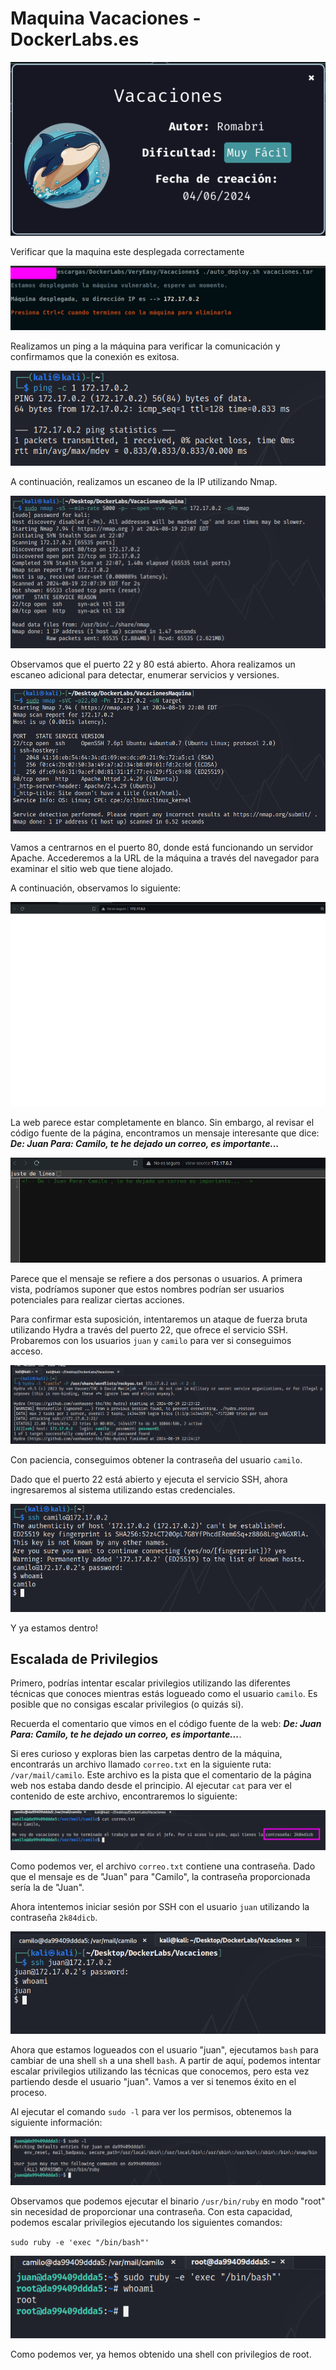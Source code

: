 # Maquina Vacaciones - DockerLabs.es

![alt text](ImagenesMaquinaVacaciones/image.png)

Verificar que la maquina este desplegada correctamente

<!-- ![[Pasted image 20240819200321.png]] -->

![alt text](ImagenesMaquinaVacaciones/Pasted%20image%2020240819200321.png)

Realizamos un ping a la máquina para verificar la comunicación y confirmamos que la conexión es exitosa.

<!-- ![[Pasted image 20240819200652.png]] -->

![alt text](ImagenesMaquinaVacaciones/Pasted%20image%2020240819200652.png)

A continuación, realizamos un escaneo de la IP utilizando Nmap.

<!-- ![[Pasted image 20240819200757.png]] -->

![alt text](ImagenesMaquinaVacaciones/Pasted%20image%2020240819200757.png)

Observamos que el puerto 22 y 80 está abierto. Ahora realizamos un escaneo adicional para detectar, enumerar servicios y versiones.

<!-- ![[Pasted image 20240819200841.png]] -->

![alt text](ImagenesMaquinaVacaciones/Pasted%20image%2020240819200841.png)

Vamos a centrarnos en el puerto 80, donde está funcionando un servidor Apache. Accederemos a la URL de la máquina a través del navegador para examinar el sitio web que tiene alojado.

A continuación, observamos lo siguiente:

<!-- ![[Pasted image 20240819201038.png]] -->

![alt text](ImagenesMaquinaVacaciones/Pasted%20image%2020240819201038.png)

La web parece estar completamente en blanco. Sin embargo, al revisar el código fuente de la página, encontramos un mensaje interesante que dice: _**De: Juan Para: Camilo, te he dejado un correo, es importante...**_

<!-- ![[Pasted image 20240819201155.png]] -->

![alt text](ImagenesMaquinaVacaciones/Pasted%20image%2020240819201155.png)

Parece que el mensaje se refiere a dos personas o usuarios. A primera vista, podríamos suponer que estos nombres podrían ser usuarios potenciales para realizar ciertas acciones.

Para confirmar esta suposición, intentaremos un ataque de fuerza bruta utilizando Hydra a través del puerto 22, que ofrece el servicio SSH. Probaremos con los usuarios `juan` y `camilo` para ver si conseguimos acceso.

<!-- ![[Pasted image 20240819202455.png]] -->

![alt text](ImagenesMaquinaVacaciones/Pasted%20image%2020240819202455.png)

Con paciencia, conseguimos obtener la contraseña del usuario `camilo`.

Dado que el puerto 22 está abierto y ejecuta el servicio SSH, ahora ingresaremos al sistema utilizando estas credenciales.

<!-- ![[Pasted image 20240819202643.png]] -->

![alt text](ImagenesMaquinaVacaciones/Pasted%20image%2020240819202643.png)

Y ya estamos dentro!

## Escalada de Privilegios

Primero, podrías intentar escalar privilegios utilizando las diferentes técnicas que conoces mientras estás logueado como el usuario `camilo`. Es posible que no consigas escalar privilegios (o quizás si).

Recuerda el comentario que vimos en el código fuente de la web: _**De: Juan Para: Camilo, te he dejado un correo, es importante...**_.

Si eres curioso y exploras bien las carpetas dentro de la máquina, encontrarás un archivo llamado `correo.txt` en la siguiente ruta: `/var/mail/camilo`. Este archivo es la pista que el comentario de la página web nos estaba dando desde el principio. Al ejecutar `cat` para ver el contenido de este archivo, encontraremos lo siguiente:

<!-- ![[Pasted image 20240819203315.png]] -->

![alt text](ImagenesMaquinaVacaciones/Pasted%20image%2020240819203315.png)

Como podemos ver, el archivo `correo.txt` contiene una contraseña. Dado que el mensaje es de "Juan" para "Camilo", la contraseña proporcionada sería la de "Juan".

Ahora intentemos iniciar sesión por SSH con el usuario `juan` utilizando la contraseña `2k84dicb`.

<!-- ![[Pasted image 20240819204120.png]] -->

![alt text](ImagenesMaquinaVacaciones/Pasted%20image%2020240819204120.png)

Ahora que estamos logueados con el usuario "juan", ejecutamos `bash` para cambiar de una shell `sh` a una shell `bash`. A partir de aquí, podemos intentar escalar privilegios utilizando las técnicas que conocemos, pero esta vez partiendo desde el usuario "juan". Vamos a ver si tenemos éxito en el proceso.

Al ejecutar el comando `sudo -l` para ver los permisos, obtenemos la siguiente información:

<!-- ![[Pasted image 20240819204332.png]] -->

![alt text](ImagenesMaquinaVacaciones/Pasted%20image%2020240819204332.png)

Observamos que podemos ejecutar el binario `/usr/bin/ruby` en modo "root" sin necesidad de proporcionar una contraseña. Con esta capacidad, podemos escalar privilegios ejecutando los siguientes comandos:

`sudo ruby -e 'exec "/bin/bash"'`

<!-- ![[Pasted image 20240819204634.png]] -->

![alt text](ImagenesMaquinaVacaciones/Pasted%20image%2020240819204634.png)

Como podemos ver, ya hemos obtenido una shell con privilegios de root.
